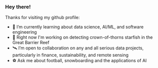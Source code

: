 ### Hey there! 

Thanks for visiting my github profile:

- 🤖 I’m currently learning about data science, AI/ML, and software engineering
- 🐠 Right now I'm working on detecting crown-of-thorns starfish in the Great Barrier Reef
- 🛰 I’m open to collaboration on any and all serious data projects, particularly in finance, sustainability, and remote sensing
- ⚽️ Ask me about football, snowboarding and the applications of AI

